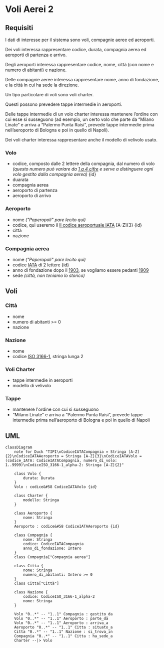 # Voli Aerei 2 

## Requisiti

I dati di interesse per il sistema sono voli, compagnie aeree ed aeroporti.

Dei voli interessa rappresentare codice, durata, compagnia aerea ed aeroporti di partenza e arrivo.

Degli aeroporti interessa rappresentare codice, nome, città (con nome e numero di abitanti) e nazione.

Delle compagnie aeree interessa rappresentare nome, anno di fondazione, e la città in cui ha sede la direzione.

Un tipo particolare di voli sono voli charter. 

Questi possono prevedere tappe intermedie in aeroporti. 

Delle tappe intermedie di un volo charter interessa mantenere l’ordine con cui esse si susseguono (ad esempio, un certo volo che parte da “Milano Linate” e arriva a “Palermo Punta Raisi”, prevede tappe intermedie prima nell’aeroporto di Bologna e poi in quello di Napoli). 

Dei voli charter interessa rappresentare anche il modello di velivolo usato.

### Volo

- codice, composto dalle 2 lettere della compagnia, dal numero di volo _(questo numero può variare da [1 a 4 cifre](https://it.wikipedia.org/wiki/Numero_di_volo) e serve a distinguere ogni volo gestito dalla compagnia aerea)_ {id}
- duarata
- compagnia aerea
- aeroporto di partenza
- aeroporto di arrivo


### Aeroporto

- nome _("Paperopoli" pare lecito qui)_
- codice, qui useremo il [Il codice aeroportuale IATA](https://it.wikipedia.org/wiki/Codice_aeroportuale_IATA) [A-Z]{3} {id}
- città
- nazione


### Compagnia aerea 

- nome _("Paperopoli" pare lecito qui)_
- codice [IATA](https://www.uniquevisitor.it/magazine/codici-voli-compagnie-aeree.php) di 2 lettere {id}
- anno di fondazione dopo il [1903](https://www.corriere.it/tecnologia/23_dicembre_17/il-primo-volo-dei-fratelli-wright-ha-decollato-120-anni-fa-e-duro-solo-12-secondi-f737b3c3-be79-475b-89c2-de129a206xlk.shtml), se vogliamo essere pedanti [1909](https://it.wikipedia.org/wiki/Compagnia_aerea#DELAG,\_la_prima_compagnia_aerea_del_mondo)
- sede _(città, non teniamo lo storico)_

## Voli

### Città

- nome
- numero di abitanti >= 0 
- nazione 

### Nazione
- nome
- codice [ISO 3166-1](https://it.wikipedia.org/wiki/ISO_3166-1), stringa lunga 2

### Voli Charter
- tappe intermedie in aeroporti
- modello di velivolo

### Tappe
- mantenere l'ordine con cui si susseguono
- “Milano Linate” e arriva a “Palermo Punta Raisi”, prevede tappe intermedie prima nell’aeroporto di Bologna e poi in quello di Napoli

## UML

```mermaid
classDiagram
    note for Duck "TIPI\nCodiceIATACompagnia = Stringa [A-Z]{2}\nCodiceIATAAeroporto = Stringa [A-Z]{3}\nCodiceIATAVolo = (codice_IATA: CodiceIATACompagnia, numero_di_volo: 1..9999)\nCodiceISO_3166-1_alpha-2: Stringa [A-Z]{2}"

    class Volo {
        durata: Durata 
    }
    Volo : codice&#58 CodiceIATAVolo {id}

    class Charter {
        modello: Stringa
    }

    class Aeroporto {
        nome: Stringa
    } 
    Aeroporto : codice&#58 CodiceIATAAeroporto {id}

    class Compagnia {
        nome: Stringa
        codice: CodiceIATACompagnia 
        anno_di_fondazione: Intero
    }
    class Compagnia["Compagnia aerea"]

    class Citta {
        nome: Stringa
        numero_di_abitanti: Intero >= 0
    }
    class Citta["Città"]

    class Nazione {
        codice: CodiceISO_3166-1_alpha-2 
        nome: Stringa
    }

    Volo "0..*" -- "1..1" Compagnia : gestito_da
    Volo "0..*" -- "1..1" Aeroporto : parte_da
    Volo "0..*" -- "1..1" Aeroporto : arriva_a 
    Aeroporto "0..*" -- "1..1" Citta : situato_a
    Citta "0..*" -- "1..1" Nazione : si_trova_in
    Compagnia "0..*" -- "1..1" Citta : ha_sede_a 
    Charter --|> Volo
```
